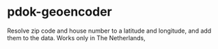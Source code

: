 # pdok-geoencoder
Resolve zip code and house number to a latitude and longitude, and add them to the data. Works only in The Netherlands,
